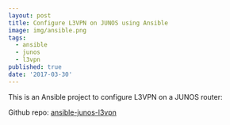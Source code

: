 ```yaml
---
layout: post
title: Configure L3VPN on JUNOS using Ansible
image: img/ansible.png
tags:
  - ansible
  - junos
  - l3vpn
published: true
date: '2017-03-30'
---
```


This is an Ansible project to configure L3VPN on a JUNOS router:

Github repo: 
[ansible-junos-l3vpn](https://github.com/vignitin/ansible-junos-l3vpn)
